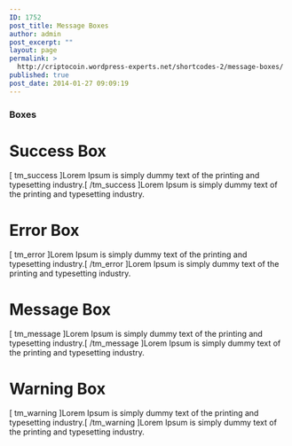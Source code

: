 ```yaml
---
ID: 1752
post_title: Message Boxes
author: admin
post_excerpt: ""
layout: page
permalink: >
  http://criptocoin.wordpress-experts.net/shortcodes-2/message-boxes/
published: true
post_date: 2014-01-27 09:09:19
---
```

<h3 class="widget-title">Boxes</h3><p><h1 class="simple-type small-title">Success Box</h1>[ tm_success ]Lorem Ipsum is simply dummy text of the printing and typesetting industry.[ /tm_success ]Lorem Ipsum is simply dummy text of the printing and typesetting industry.<h1 class="simple-type small-title">Error Box</h1>[ tm_error ]Lorem Ipsum is simply dummy text of the printing and typesetting industry.[ /tm_error ]Lorem Ipsum is simply dummy text of the printing and typesetting industry.<h1 class="simple-type small-title">Message Box</h1>[ tm_message ]Lorem Ipsum is simply dummy text of the printing and typesetting industry.[ /tm_message ]Lorem Ipsum is simply dummy text of the printing and typesetting industry.<h1 class="simple-type small-title">Warning Box</h1>[ tm_warning ]Lorem Ipsum is simply dummy text of the printing and typesetting industry.[ /tm_warning ]Lorem Ipsum is simply dummy text of the printing and typesetting industry.</p>